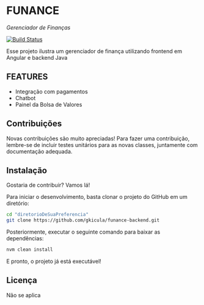 # FUNANCE
_Gerenciador de Finanças_

[![Build Status](https://travis-ci.org/joemccann/dillinger.svg?branch=master)](https://travis-ci.org/joemccann/dillinger)

Esse projeto ilustra um gerenciador de finança utilizando frontend em Angular e backend Java

## FEATURES
- Integração com pagamentos
- Chatbot
- Painel da Bolsa de Valores

## Contribuições
Novas contribuições são muito apreciadas! Para fazer uma contribuição, lembre-se de incluir testes unitários para as novas classes, juntamente com documentação adequada.

## Instalação
Gostaria de contribuir? Vamos lá!

Para iniciar o desenvolvimento, basta clonar o projeto do GitHub em um diretório:
```sh
cd "diretorioDeSuaPreferencia"
git clone https://github.com/gkicula/funance-backend.git
```

Posteriormente, executar o seguinte comando para baixar as dependências:
```sh
nvm clean install
```

E pronto, o projeto já está executável!

## Licença

Não se aplica



[//]: # (These are reference links used in the body of this note and get stripped out when the markdown processor does its job. There is no need to format nicely because it shouldn't be seen. Thanks SO - http://stackoverflow.com/questions/4823468/store-comments-in-markdown-syntax)

   [dill]: <https://github.com/joemccann/dillinger>
   [git-repo-url]: <https://github.com/joemccann/dillinger.git>
   [john gruber]: <http://daringfireball.net>
   [df1]: <http://daringfireball.net/projects/markdown/>
   [markdown-it]: <https://github.com/markdown-it/markdown-it>
   [Ace Editor]: <http://ace.ajax.org>
   [node.js]: <http://nodejs.org>
   [Twitter Bootstrap]: <http://twitter.github.com/bootstrap/>
   [jQuery]: <http://jquery.com>
   [@tjholowaychuk]: <http://twitter.com/tjholowaychuk>
   [express]: <http://expressjs.com>
   [AngularJS]: <http://angularjs.org>
   [Gulp]: <http://gulpjs.com>

   [PlDb]: <https://github.com/joemccann/dillinger/tree/master/plugins/dropbox/README.md>
   [PlGh]: <https://github.com/joemccann/dillinger/tree/master/plugins/github/README.md>
   [PlGd]: <https://github.com/joemccann/dillinger/tree/master/plugins/googledrive/README.md>
   [PlOd]: <https://github.com/joemccann/dillinger/tree/master/plugins/onedrive/README.md>
   [PlMe]: <https://github.com/joemccann/dillinger/tree/master/plugins/medium/README.md>
   [PlGa]: <https://github.com/RahulHP/dillinger/blob/master/plugins/googleanalytics/README.md>
